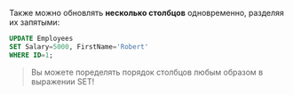 Также можно обновлять **несколько столбцов** одновременно, разделяя их запятыми:  
```sql  
UPDATE Employees  
SET Salary=5000, FirstName='Robert'  
WHERE ID=1;  
```  
>Вы можете поределять порядок столбцов любым образом в выражении SET!
